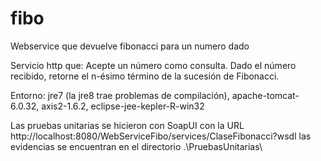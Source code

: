 # fibo
Webservice que devuelve fibonacci para un numero dado


Servicio http que:
Acepte un número como consulta.
Dado el número recibido, retorne el n-ésimo término de la sucesión de Fibonacci.

Entorno:
jre7 (la jre8 trae problemas de compilación),
apache-tomcat-6.0.32,
axis2-1.6.2,
eclipse-jee-kepler-R-win32

Las pruebas unitarias se hicieron con SoapUI
con la URL http://localhost:8080/WebServiceFibo/services/ClaseFibonacci?wsdl
las evidencias se encuentran en el directorio .\PruebasUnitarias\

